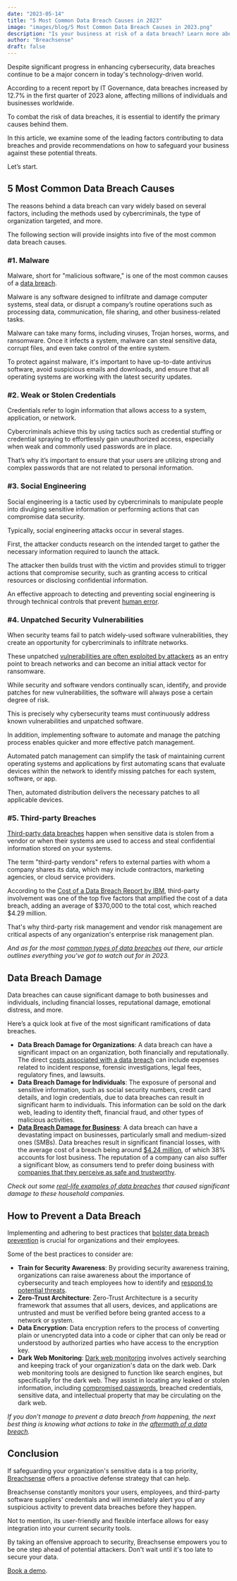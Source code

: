 ```yaml
---
date: "2023-05-14"
title: "5 Most Common Data Breach Causes in 2023"
image: "images/blog/5 Most Common Data Breach Causes in 2023.png"
description: "Is your business at risk of a data breach? Learn more about the top five causes of breaches in 2023 & how to best protect your company."
author: "Breachsense"
draft: false
---
```

Despite significant progress in enhancing cybersecurity, data breaches continue to be a major concern in today's technology-driven world. 

According to a recent report by IT Governance, data breaches increased by 12.7% in the first quarter of 2023 alone, affecting millions of individuals and businesses worldwide. 

To combat the risk of data breaches, it is essential to identify the primary causes behind them.  

In this article, we examine some of the leading factors contributing to data breaches and provide recommendations on how to safeguard your business against these potential threats.

Let’s start. 
## 5 Most Common Data Breach Causes
The reasons behind a data breach can vary widely based on several factors, including the methods used by cybercriminals, the type of organization targeted, and more.

The following section will provide insights into five of the most common data breach causes.
### #1. Malware
Malware, short for "malicious software," is one of the most common causes of a [data breach](https://www.breachsense.com/blog/what-is-a-data-breach/). 

Malware is any software designed to infiltrate and damage computer systems, steal data, or disrupt a company’s routine operations such as processing data, communication, file sharing, and other business-related tasks. 

Malware can take many forms, including viruses, Trojan horses, worms, and ransomware. Once it infects a system, malware can steal sensitive data, corrupt files, and even take control of the entire system.

To protect against malware, it's important to have up-to-date antivirus software, avoid suspicious emails and downloads, and ensure that all operating systems are working with the latest security updates.
### #2. Weak or Stolen Credentials
Credentials refer to login information that allows access to a system, application, or network. 

Cybercriminals achieve this by using tactics such as credential stuffing or credential spraying to effortlessly gain unauthorized access, especially when weak and commonly used passwords are in place. 

That’s why it’s important to ensure that your users are utilizing strong and complex passwords that are not related to personal information. 
### #3. Social Engineering
Social engineering is a tactic used by cybercriminals to manipulate people into divulging sensitive information or performing actions that can compromise data security. 

Typically, social engineering attacks occur in several stages. 

First, the attacker conducts research on the intended target to gather the necessary information required to launch the attack. 

The attacker then builds trust with the victim and provides stimuli to trigger actions that compromise security, such as granting access to critical resources or disclosing confidential information. 

An effective approach to detecting and preventing social engineering is through technical controls that prevent [human error](https://www.breachsense.com/blog/data-breach-human-error/). 
### #4. Unpatched Security Vulnerabilities
When security teams fail to patch widely-used software vulnerabilities, they create an opportunity for cybercriminals to infiltrate networks. 

These unpatched [vulnerabilities are often exploited by attackers](https://www.breachsense.com/blog/vulnerabilities-cause-data-loss/) as an entry point to breach networks and can become an initial attack vector for ransomware.

While security and software vendors continually scan, identify, and provide patches for new vulnerabilities, the software will always pose a certain degree of risk. 

This is precisely why cybersecurity teams must continuously address known vulnerabilities and unpatched software. 

In addition, implementing software to automate and manage the patching process enables quicker and more effective patch management. 

Automated patch management can simplify the task of maintaining current operating systems and applications by first automating scans that evaluate devices within the network to identify missing patches for each system, software, or app. 

Then, automated distribution delivers the necessary patches to all applicable devices.
### #5. Third-party Breaches
[Third-party data breaches](https://www.breachsense.com/blog/third-party-data-breach/) happen when sensitive data is stolen from a vendor or when their systems are used to access and steal confidential information stored on your systems. 

The term "third-party vendors" refers to external parties with whom a company shares its data, which may include contractors, marketing agencies, or cloud service providers.

According to the [Cost of a Data Breach Report by IBM](https://www.ibm.com/downloads/cas/3R8N1DZJ), third-party involvement was one of the top five factors that amplified the cost of a data breach, adding an average of $370,000 to the total cost, which reached $4.29 million. 

That's why third-party risk management and vendor risk management are critical aspects of any organization's enterprise risk management plan.

*And as for the most [common types of data breaches](https://www.breachsense.com/blog/data-breach-types/) out there, our article outlines everything you’ve got to watch out for in 2023.*
## Data Breach Damage
Data breaches can cause significant damage to both businesses and individuals, including financial losses, reputational damage, emotional distress, and more. 

Here’s a quick look at five of the most significant ramifications of data breaches.

* **Data Breach Damage for Organizations**: A data breach can have a significant impact on an organization, both financially and reputationally. The direct [costs associated with a data breach](https://www.breachsense.com/blog/cost-of-a-data-breach/) can include expenses related to incident response, forensic investigations, legal fees, regulatory fines, and lawsuits.
* **Data Breach Damage for Individuals**: The exposure of personal and sensitive information, such as social security numbers, credit card details, and login credentials, due to data breaches can result in significant harm to individuals. This information can be sold on the dark web, leading to identity theft, financial fraud, and other types of malicious activities.
* **[Data Breach Damage for Business](https://www.breachsense.com/blog/small-business-data-breach-consequences/)**: A data breach can have a devastating impact on businesses, particularly small and medium-sized ones (SMBs). Data breaches result in significant financial losses, with the average cost of a breach being around [$4.24 million](https://www.ibm.com/reports/data-breach?_ga=2.145424945.424390126.1682950905-55973012.1682950905), of which 38% accounts for lost business. The reputation of a company can also suffer a significant blow, as consumers tend to prefer doing business with [companies that they perceive as safe and trustworthy](https://www.breachsense.com/blog/data-breach-trust/).

*Check out some [real-life examples of data breaches](https://www.breachsense.com/blog/data-breach-examples/) that caused significant damage to these household companies.*
## How to Prevent a Data Breach
Implementing and adhering to best practices that [bolster data breach prevention](https://www.breachsense.com/blog/prevent-data-breach/) is crucial for organizations and their employees. 

Some of the best practices to consider are:

* **Train for Security Awareness**: By providing security awareness training, organizations can raise awareness about the importance of cybersecurity and teach employees how to identify and [respond to potential threats](https://www.breachsense.com/blog/data-breach-response-plan/).
* **Zero-Trust Architecture**: Zero-Trust Architecture is a security framework that assumes that all users, devices, and applications are untrusted and must be verified before being granted access to a network or system. 
* **Data Encryption**: Data encryption refers to the process of converting plain or unencrypted data into a code or cipher that can only be read or understood by authorized parties who have access to the encryption key. 
* **Dark Web Monitoring**: [Dark web monitoring](https://www.breachsense.com/dark-web-monitoring/) involves actively searching and keeping track of your organization's data on the dark web. Dark web monitoring tools are designed to function like search engines, but specifically for the dark web. They assist in locating any leaked or stolen information, including [compromised passwords](https://www.breachsense.com/blog/password-security-data-breach/), breached credentials, sensitive data, and intellectual property that may be circulating on the dark web.

*If you don’t manage to prevent a data breach from happening, the next best thing is knowing what actions to take in the [aftermath of a data breach](https://www.breachsense.com/blog/after-a-breach/).*
## Conclusion
If safeguarding your organization's sensitive data is a top priority, [Breachsense](https://www.breachsense.com/) offers a proactive defense strategy that can help. 

Breachsense constantly monitors your users, employees, and third-party software suppliers'  credentials and will immediately alert you of any suspicious activity to prevent data breaches before they happen. 

Not to mention, its user-friendly and flexible interface allows for easy integration into your current security tools.

By taking an offensive approach to security, Breachsense empowers you to be one step ahead of potential attackers. Don't wait until it's too late to secure your data. 

[Book a demo](https://www.breachsense.com/book-demo/).
